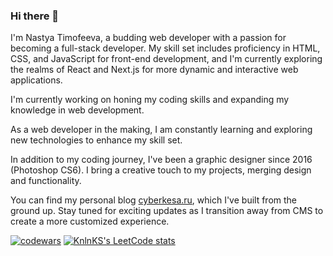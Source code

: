 ### Hi there 👋

I'm Nastya Timofeeva, a budding web developer with a passion for becoming a full-stack developer. My skill set includes proficiency in HTML, CSS, and JavaScript for front-end development, and I'm currently exploring the realms of React and Next.js for more dynamic and interactive web applications.

I'm currently working on honing my coding skills and expanding my knowledge in web development.

As a web developer in the making, I am constantly learning and exploring new technologies to enhance my skill set.

In addition to my coding journey, I've been a graphic designer since 2016 (Photoshop CS6). I bring a creative touch to my projects, merging design and functionality.

You can find my personal blog [cyberkesa.ru](https://cyberkesa.ru/), which I've built from the ground up. Stay tuned for exciting updates as I transition away from CMS to create a more customized experience.

[![codewars](https://www.codewars.com/users/yourkesa/badges/large)](https://www.codewars.com/users/yourkesa)
[![KnlnKS's LeetCode stats](https://leetcode-stats-six.vercel.app/api?username=cyberkesa)](https://github.com/cyberkesa/leetcode-stats)
